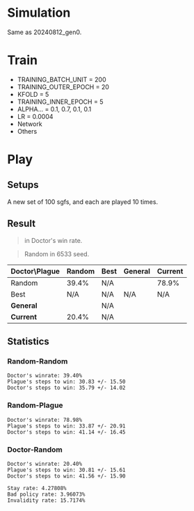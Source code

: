 
# Simulation

Same as 20240812_gen0.

# Train

* TRAINING_BATCH_UNIT = 200
* TRAINING_OUTER_EPOCH = 20
* KFOLD = 5
* TRAINING_INNER_EPOCH = 5
* ALPHA... = 0.1, 0.7, 0.1, 0.1
* LR = 0.0004
* Network
* Others

# Play

## Setups

A new set of 100 sgfs, and each are played 10 times.

## Result

> in Doctor's win rate.

> Random in 6533 seed.

| Doctor\Plague |   Random    | Best | **General** | **Current** |
| ------------- | ----------- | ---- | ----------- | ----------- |
| Random        | 39.4%       | N/A  |             | 78.9%       |
| Best          | N/A         | N/A  | N/A         | N/A         |
| **General**   |             | N/A  |             |        |
| **Current**   | 20.4%       | N/A  |             |        |

## Statistics

### Random-Random
```
Doctor's winrate: 39.40%
Plague's steps to win: 30.83 +/- 15.50
Doctor's steps to win: 35.79 +/- 14.02
```

### Random-Plague
```
Doctor's winrate: 78.98%
Plague's steps to win: 33.87 +/- 20.91
Doctor's steps to win: 41.14 +/- 16.45
```

### Doctor-Random
```
Doctor's winrate: 20.40%
Plague's steps to win: 30.81 +/- 15.61
Doctor's steps to win: 41.56 +/- 15.90

Stay rate: 4.27808%
Bad policy rate: 3.96073%
Invalidity rate: 15.7174%
```

